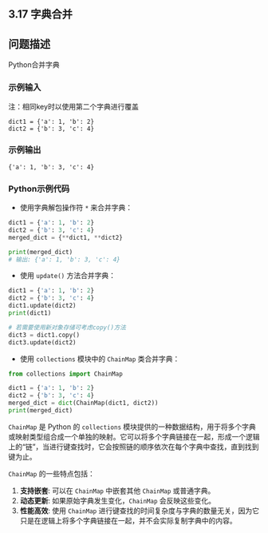 ## 3.17 字典合并

## 问题描述

Python合并字典

### 示例输入

注：相同key时以使用第二个字典进行覆盖

```text
dict1 = {'a': 1, 'b': 2}
dict2 = {'b': 3, 'c': 4}
```

### 示例输出

```text
{'a': 1, 'b': 3, 'c': 4}
```

### Python示例代码

- 使用字典解包操作符 `*` 来合并字典：

```python
dict1 = {'a': 1, 'b': 2}
dict2 = {'b': 3, 'c': 4}
merged_dict = {**dict1, **dict2}

print(merged_dict)  
# 输出: {'a': 1, 'b': 3, 'c': 4}
```

- 使用 `update()` 方法合并字典：

```python
dict1 = {'a': 1, 'b': 2}
dict2 = {'b': 3, 'c': 4}
dict1.update(dict2)
print(dict1)

# 若需要使用新对象存储可考虑copy()方法
dict3 = dict1.copy()
dict3.update(dict2)
```

- 使用 `collections` 模块中的 `ChainMap` 类合并字典：

```python
from collections import ChainMap

dict1 = {'a': 1, 'b': 2}
dict2 = {'b': 3, 'c': 4}
merged_dict = dict(ChainMap(dict1, dict2))
print(merged_dict)
```

`ChainMap` 是 Python 的 `collections` 模块提供的一种数据结构，用于将多个字典或映射类型组合成一个单独的映射。它可以将多个字典链接在一起，形成一个逻辑上的“链”，当进行键查找时，它会按照链的顺序依次在每个字典中查找，直到找到键为止。

`ChainMap` 的一些特点包括：

1. **支持嵌套**: 可以在 `ChainMap` 中嵌套其他 `ChainMap` 或普通字典。
2. **动态更新**: 如果原始字典发生变化，`ChainMap` 会反映这些变化。
3. **性能高效**: 使用 `ChainMap` 进行键查找的时间复杂度与字典的数量无关，因为它只是在逻辑上将多个字典链接在一起，并不会实际复制字典中的内容。